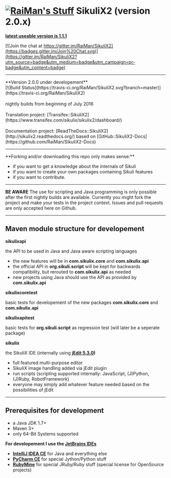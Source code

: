 [![RaiMan's Stuff](https://raw.github.com/RaiMan/SikuliX-2014-Docs/master/src/main/resources/docs/source/RaiManStuff64.png)](http://sikulix.com) SikuliX2 (version 2.0.x)
============

**[latest useable version is 1.1.1](https://github.com/RaiMan/SikuliX-2014)**

[![Join the chat at https://gitter.im/RaiMan/SikuliX2](https://badges.gitter.im/Join%20Chat.svg)](https://gitter.im/RaiMan/SikuliX2?utm_source=badge&utm_medium=badge&utm_campaign=pr-badge&utm_content=badge)

<hr>
**Version 2.0.0 under developement**<br>
[![Build Status](https://travis-ci.org/RaiMan/SikuliX2.svg?branch=master)](https://travis-ci.org/RaiMan/SikuliX2)
<br><br>
nightly builds from beginning of July 2016
<br><br>
Translation project: [Transifex::SikuliX2](https://www.transifex.com/sikulix/sikulix2/dashboard/)
<br><br>
Documentation project: [ReadTheDocs::SikuliX2](http://sikulix2.readthedocs.org/) based on [GitHub::SikuliX2-Docs](https://github.com/RaiMan/SikuliX2-Docs)
<hr>
**Forking and/or downloading this repo only makes sense:**

 - if you want to get a knowledge about the internals of Sikuli
 - if you want to create your own packages containing Sikuli features
 - if you want to contribute.

<hr>

**BE AWARE** The use for scripting and Java programming is only possible after the first nightly builds are available. Currently you might fork the project and make your tests in the project context. Issues and pull requests are only accepted here on Github.

<hr>

Maven module structure for developement
---

**sikulixapi**

the API to be used in Java and Java aware scripting languages

 - the new features will be in **com.sikulix.core** and **com.sikulix.api**
 - the official API in **org.sikuli.script** will be kept for backwards compatibility, but rerouted to **com.sikulix.api** as needed
 - new projects using Java should use the API as provided by **com.sikulix.api**

**sikulixcoretest**

basic tests for developement of the new packages **com.sikulix.core** and **com.sikulix.api**

**sikulixapitest**

basic tests for **org.sikuli.script** as regression test (will later be a seperate package)

**sikulix**

the SikuliX IDE (internally using **[jEdit 5.3.0](http://www.jedit.org))**

 - full featured multi-purpose editor
 - SikuliX image handling added via jEdit plugin
 - run scripts (scripting supported internally: JavaScript, (J)Python, (J)Ruby, RobotFramework)
 - everyone may simply add whatever feature needed based on the possibilities of jEdit

---

Prerequisites for development
---

 - a Java JDK 1.7+
 - Maven 3+
 - only 64-Bit Systems supported

**For developement I use the [JetBrains IDEs](https://www.jetbrains.com)**

 - **[IntelliJ IDEA CE](https://www.jetbrains.com/idea/)** for Java and everything else
 - **[PyCharm CE](https://www.jetbrains.com/pycharm/)** for special Jython/Python stuff
 - **[RubyMine](https://www.jetbrains.com/ruby/)** for special JRuby/Ruby stuff (special license for OpenSource projects)
